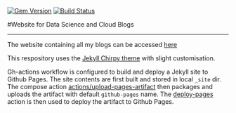  [![Gem Version](https://img.shields.io/badge/gem-v5.2.1-green)](https://rubygems.org/gems/jekyll-theme-chirpy)
 [![Build Status](https://github.com/ryankarlos/ryankarlos.github.io/workflows/build/badge.svg?branch=master&event=push)](https://github.com/ryankarlos/ryankarlos.github.io/actions?query=branch%3Amaster+event%3Apush)

#Website for Data Science and Cloud Blogs
___

The website containing all my blogs can be accessed [here](https://www.ryannazareth.com/)

This respository uses the [Jekyll Chirpy theme](https://github.com/cotes2020/jekyll-theme-chirpy/blob/master/README.md) 
with slight customisation. 

Gh-actions workflow is configured to build and deploy a Jekyll site to Github Pages.
The site contents are first built and stored in local `_site` dir. The compose action 
[actions/upload-pages-artifact](https://github.com/actions/upload-pages-artifact) then packages and uploads the 
artifact with default `github-pages` name. The [deploy-pages](https://github.com/actions/deploy-pages) action
is then used to deploy the artifact to Github Pages.
